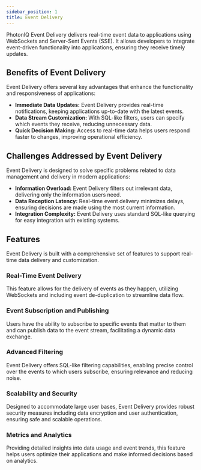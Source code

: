```yaml
---
sidebar_position: 1
title: Event Delivery
---
```


PhotonIQ Event Delivery delivers real-time event data to applications using WebSockets and Server-Sent Events (SSE). It allows developers to integrate event-driven functionality into applications, ensuring they receive timely updates.

## Benefits of Event Delivery

Event Delivery offers several key advantages that enhance the functionality and responsiveness of applications:

- **Immediate Data Updates:** Event Delivery provides real-time notifications, keeping applications up-to-date with the latest events.
- **Data Stream Customization:** With SQL-like filters, users can specify which events they receive, reducing unnecessary data.
- **Quick Decision Making:** Access to real-time data helps users respond faster to changes, improving operational efficiency.

## Challenges Addressed by Event Delivery

Event Delivery is designed to solve specific problems related to data management and delivery in modern applications:

- **Information Overload:** Event Delivery filters out irrelevant data, delivering only the information users need.
- **Data Reception Latency:** Real-time event delivery minimizes delays, ensuring decisions are made using the most current information.
- **Integration Complexity:** Event Delivery uses standard SQL-like querying for easy integration with existing systems.

## Features

Event Delivery is built with a comprehensive set of features to support real-time data delivery and customization.

### Real-Time Event Delivery

This feature allows for the delivery of events as they happen, utilizing WebSockets and including event de-duplication to streamline data flow.

### Event Subscription and Publishing

Users have the ability to subscribe to specific events that matter to them and can publish data to the event stream, facilitating a dynamic data exchange.

### Advanced Filtering

Event Delivery offers SQL-like filtering capabilities, enabling precise control over the events to which users subscribe, ensuring relevance and reducing noise.

### Scalability and Security

Designed to accommodate large user bases, Event Delivery provides robust security measures including data encryption and user authentication, ensuring safe and scalable operations.

### Metrics and Analytics

Providing detailed insights into data usage and event trends, this feature helps users optimize their applications and make informed decisions based on analytics.
